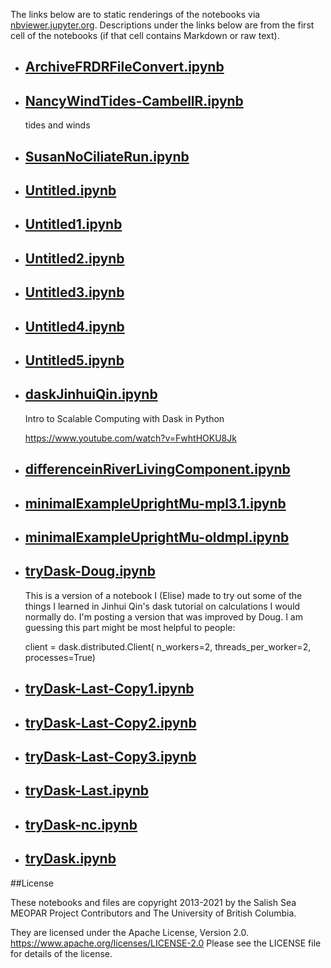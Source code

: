 The links below are to static renderings of the notebooks via
[nbviewer.jupyter.org](https://nbviewer.jupyter.org/).
Descriptions under the links below are from the first cell of the notebooks
(if that cell contains Markdown or raw text).

* ## [ArchiveFRDRFileConvert.ipynb](https://nbviewer.jupyter.org/github/SalishSeaCast/analysis-elise-2/blob/master/notebooks/ArchiveFRDRFileConvert.ipynb)  
    
* ## [NancyWindTides-CambellR.ipynb](https://nbviewer.jupyter.org/github/SalishSeaCast/analysis-elise-2/blob/master/notebooks/NancyWindTides-CambellR.ipynb)  
    
    tides and winds


* ## [SusanNoCiliateRun.ipynb](https://nbviewer.jupyter.org/github/SalishSeaCast/analysis-elise-2/blob/master/notebooks/SusanNoCiliateRun.ipynb)  
    
* ## [Untitled.ipynb](https://nbviewer.jupyter.org/github/SalishSeaCast/analysis-elise-2/blob/master/notebooks/Untitled.ipynb)  
    
* ## [Untitled1.ipynb](https://nbviewer.jupyter.org/github/SalishSeaCast/analysis-elise-2/blob/master/notebooks/Untitled1.ipynb)  
    
* ## [Untitled2.ipynb](https://nbviewer.jupyter.org/github/SalishSeaCast/analysis-elise-2/blob/master/notebooks/Untitled2.ipynb)  
    
* ## [Untitled3.ipynb](https://nbviewer.jupyter.org/github/SalishSeaCast/analysis-elise-2/blob/master/notebooks/Untitled3.ipynb)  
    
* ## [Untitled4.ipynb](https://nbviewer.jupyter.org/github/SalishSeaCast/analysis-elise-2/blob/master/notebooks/Untitled4.ipynb)  
    
* ## [Untitled5.ipynb](https://nbviewer.jupyter.org/github/SalishSeaCast/analysis-elise-2/blob/master/notebooks/Untitled5.ipynb)  
    
* ## [daskJinhuiQin.ipynb](https://nbviewer.jupyter.org/github/SalishSeaCast/analysis-elise-2/blob/master/notebooks/daskJinhuiQin.ipynb)  
    
    Intro to Scalable Computing with Dask in Python
    
    https://www.youtube.com/watch?v=FwhtHOKU8Jk

* ## [differenceinRiverLivingComponent.ipynb](https://nbviewer.jupyter.org/github/SalishSeaCast/analysis-elise-2/blob/master/notebooks/differenceinRiverLivingComponent.ipynb)  
    
* ## [minimalExampleUprightMu-mpl3.1.ipynb](https://nbviewer.jupyter.org/github/SalishSeaCast/analysis-elise-2/blob/master/notebooks/minimalExampleUprightMu-mpl3.1.ipynb)  
    
* ## [minimalExampleUprightMu-oldmpl.ipynb](https://nbviewer.jupyter.org/github/SalishSeaCast/analysis-elise-2/blob/master/notebooks/minimalExampleUprightMu-oldmpl.ipynb)  
    
* ## [tryDask-Doug.ipynb](https://nbviewer.jupyter.org/github/SalishSeaCast/analysis-elise-2/blob/master/notebooks/tryDask-Doug.ipynb)  
    
    This is a version of a notebook I (Elise) made to try out some of the things I learned in Jinhui Qin's dask tutorial on calculations I would normally do. I'm posting a version that was improved by Doug. I am guessing this part might be most helpful to people:
    
    client = dask.distributed.Client(
        n_workers=2, threads_per_worker=2, processes=True)

* ## [tryDask-Last-Copy1.ipynb](https://nbviewer.jupyter.org/github/SalishSeaCast/analysis-elise-2/blob/master/notebooks/tryDask-Last-Copy1.ipynb)  
    
* ## [tryDask-Last-Copy2.ipynb](https://nbviewer.jupyter.org/github/SalishSeaCast/analysis-elise-2/blob/master/notebooks/tryDask-Last-Copy2.ipynb)  
    
* ## [tryDask-Last-Copy3.ipynb](https://nbviewer.jupyter.org/github/SalishSeaCast/analysis-elise-2/blob/master/notebooks/tryDask-Last-Copy3.ipynb)  
    
* ## [tryDask-Last.ipynb](https://nbviewer.jupyter.org/github/SalishSeaCast/analysis-elise-2/blob/master/notebooks/tryDask-Last.ipynb)  
    
* ## [tryDask-nc.ipynb](https://nbviewer.jupyter.org/github/SalishSeaCast/analysis-elise-2/blob/master/notebooks/tryDask-nc.ipynb)  
    
* ## [tryDask.ipynb](https://nbviewer.jupyter.org/github/SalishSeaCast/analysis-elise-2/blob/master/notebooks/tryDask.ipynb)  
    

##License

These notebooks and files are copyright 2013-2021
by the Salish Sea MEOPAR Project Contributors
and The University of British Columbia.

They are licensed under the Apache License, Version 2.0.
https://www.apache.org/licenses/LICENSE-2.0
Please see the LICENSE file for details of the license.
